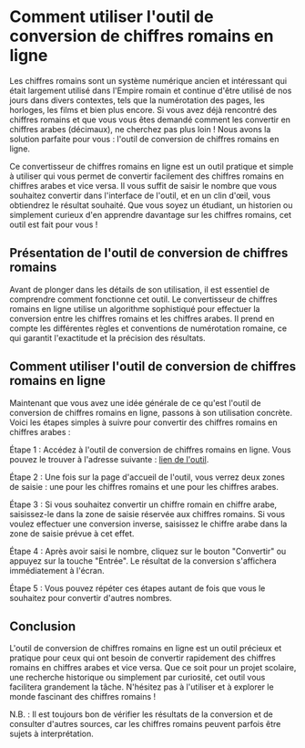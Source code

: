 Comment utiliser l'outil de conversion de chiffres romains en ligne
===================================================================

Les chiffres romains sont un système numérique ancien et intéressant qui était largement utilisé dans l'Empire romain et continue d'être utilisé de nos jours dans divers contextes, tels que la numérotation des pages, les horloges, les films et bien plus encore. Si vous avez déjà rencontré des chiffres romains et que vous vous êtes demandé comment les convertir en chiffres arabes (décimaux), ne cherchez pas plus loin ! Nous avons la solution parfaite pour vous : l'outil de conversion de chiffres romains en ligne.

Ce convertisseur de chiffres romains en ligne est un outil pratique et simple à utiliser qui vous permet de convertir facilement des chiffres romains en chiffres arabes et vice versa. Il vous suffit de saisir le nombre que vous souhaitez convertir dans l'interface de l'outil, et en un clin d'œil, vous obtiendrez le résultat souhaité. Que vous soyez un étudiant, un historien ou simplement curieux d'en apprendre davantage sur les chiffres romains, cet outil est fait pour vous !

Présentation de l'outil de conversion de chiffres romains
---------------------------------------------------------

Avant de plonger dans les détails de son utilisation, il est essentiel de comprendre comment fonctionne cet outil. Le convertisseur de chiffres romains en ligne utilise un algorithme sophistiqué pour effectuer la conversion entre les chiffres romains et les chiffres arabes. Il prend en compte les différentes règles et conventions de numérotation romaine, ce qui garantit l'exactitude et la précision des résultats.

Comment utiliser l'outil de conversion de chiffres romains en ligne
-------------------------------------------------------------------

Maintenant que vous avez une idée générale de ce qu'est l'outil de conversion de chiffres romains en ligne, passons à son utilisation concrète. Voici les étapes simples à suivre pour convertir des chiffres romains en chiffres arabes :

Étape 1 : Accédez à l'outil de conversion de chiffres romains en ligne. Vous pouvez le trouver à l'adresse suivante : [lien de l'outil](https://www.onlinecalculatorsfree.com/fr/convert/roman-numerals-converter.html).

Étape 2 : Une fois sur la page d'accueil de l'outil, vous verrez deux zones de saisie : une pour les chiffres romains et une pour les chiffres arabes.

Étape 3 : Si vous souhaitez convertir un chiffre romain en chiffre arabe, saisissez-le dans la zone de saisie réservée aux chiffres romains. Si vous voulez effectuer une conversion inverse, saisissez le chiffre arabe dans la zone de saisie prévue à cet effet.

Étape 4 : Après avoir saisi le nombre, cliquez sur le bouton "Convertir" ou appuyez sur la touche "Entrée". Le résultat de la conversion s'affichera immédiatement à l'écran.

Étape 5 : Vous pouvez répéter ces étapes autant de fois que vous le souhaitez pour convertir d'autres nombres.

Conclusion
----------

L'outil de conversion de chiffres romains en ligne est un outil précieux et pratique pour ceux qui ont besoin de convertir rapidement des chiffres romains en chiffres arabes et vice versa. Que ce soit pour un projet scolaire, une recherche historique ou simplement par curiosité, cet outil vous facilitera grandement la tâche. N'hésitez pas à l'utiliser et à explorer le monde fascinant des chiffres romains !

N.B. : Il est toujours bon de vérifier les résultats de la conversion et de consulter d'autres sources, car les chiffres romains peuvent parfois être sujets à interprétation.